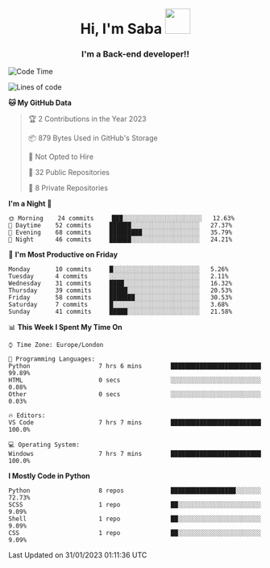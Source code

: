 <h1 align="center">Hi, I'm Saba <img src="https://media.giphy.com/media/EdB2g3VFDoKs57oe1w/giphy.gif" width="50"></h1>
<h3 align="center">I'm a Back-end developer!!</h3>

<!--START_SECTION:waka-->
![Code Time](http://img.shields.io/badge/Code%20Time-491%20hrs%204%20mins-blue)

![Lines of code](https://img.shields.io/badge/From%20Hello%20World%20I%27ve%20Written-9%20Thousand%20lines%20of%20code-blue)

**🐱 My GitHub Data** 

> 🏆 2 Contributions in the Year 2023
 > 
> 📦 879 Bytes Used in GitHub's Storage 
 > 
> 🚫 Not Opted to Hire
 > 
> 📜 32 Public Repositories 
 > 
> 🔑 8 Private Repositories  
 > 
**I'm a Night 🦉** 

```text
🌞 Morning    24 commits     ███░░░░░░░░░░░░░░░░░░░░░░   12.63% 
🌆 Daytime    52 commits     ██████░░░░░░░░░░░░░░░░░░░   27.37% 
🌃 Evening    68 commits     █████████░░░░░░░░░░░░░░░░   35.79% 
🌙 Night      46 commits     ██████░░░░░░░░░░░░░░░░░░░   24.21%

```
📅 **I'm Most Productive on Friday** 

```text
Monday       10 commits     █░░░░░░░░░░░░░░░░░░░░░░░░   5.26% 
Tuesday      4 commits      ░░░░░░░░░░░░░░░░░░░░░░░░░   2.11% 
Wednesday    31 commits     ████░░░░░░░░░░░░░░░░░░░░░   16.32% 
Thursday     39 commits     █████░░░░░░░░░░░░░░░░░░░░   20.53% 
Friday       58 commits     ███████░░░░░░░░░░░░░░░░░░   30.53% 
Saturday     7 commits      █░░░░░░░░░░░░░░░░░░░░░░░░   3.68% 
Sunday       41 commits     █████░░░░░░░░░░░░░░░░░░░░   21.58%

```


📊 **This Week I Spent My Time On** 

```text
⌚︎ Time Zone: Europe/London

💬 Programming Languages: 
Python                   7 hrs 6 mins        █████████████████████████   99.89% 
HTML                     0 secs              ░░░░░░░░░░░░░░░░░░░░░░░░░   0.08% 
Other                    0 secs              ░░░░░░░░░░░░░░░░░░░░░░░░░   0.03%

🔥 Editors: 
VS Code                  7 hrs 7 mins        █████████████████████████   100.0%

💻 Operating System: 
Windows                  7 hrs 7 mins        █████████████████████████   100.0%

```

**I Mostly Code in Python** 

```text
Python                   8 repos             ██████████████████░░░░░░░   72.73% 
SCSS                     1 repo              ██░░░░░░░░░░░░░░░░░░░░░░░   9.09% 
Shell                    1 repo              ██░░░░░░░░░░░░░░░░░░░░░░░   9.09% 
CSS                      1 repo              ██░░░░░░░░░░░░░░░░░░░░░░░   9.09%

```



 Last Updated on 31/01/2023 01:11:36 UTC
<!--END_SECTION:waka-->
